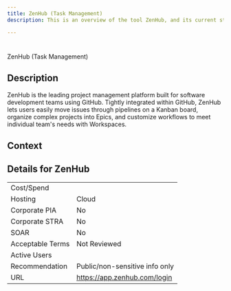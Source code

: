 ```yaml
---
title: ZenHub (Task Management)
description: This is an overview of the tool ZenHub, and its current status  within BC Gov.

---
```


#
ZenHub (Task Management)

## Description
ZenHub is the leading project management platform built for software development teams using GitHub. Tightly integrated within GitHub, ZenHub lets users easily move issues through pipelines on a Kanban board, organize complex projects into Epics, and customize workflows to meet individual team's needs with Workspaces.

## Context


##  Details for ZenHub

|   |   |
|---|---|
|Cost/Spend   |   |
|Hosting   | Cloud  |
|Corporate PIA   | No  |
|Corporate STRA   | No   |
|SOAR   | No  |
|Acceptable Terms   | Not Reviewed  |
|Active Users   |   |
|Recommendation   |  Public/non-sensitive info only |
|URL   | https://app.zenhub.com/login  |
